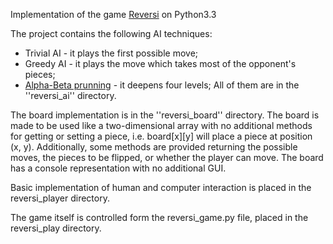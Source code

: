 Implementation of the game [Reversi](http://en.wikipedia.org/wiki/Reversi) on Python3.3

The project contains the following AI techniques:
* Trivial AI - it plays the first possible move;
* Greedy AI - it plays the move which takes most of the opponent's pieces;
* [Alpha-Beta prunning](http://en.wikipedia.org/wiki/Alpha%E2%80%93beta_pruning) - it deepens four levels;
All of them are in the ''reversi_ai'' directory.

The board implementation is in the ''reversi_board'' directory. The board is made to be used like a two-dimensional array with no additional methods for getting or setting a piece, i.e. board[x][y] will place a piece at position (x, y). Additionally, some methods are provided returning the possible moves, the pieces to be flipped, or whether the player can move. The board has a console representation with no additional GUI.

Basic implementation of human and computer interaction is placed in the reversi_player directory. 

The game itself is controlled form the reversi_game.py file, placed in the reversi_play directory.